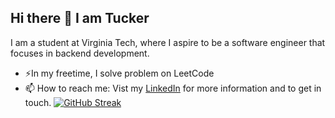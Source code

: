 ## Hi there 👋 I am Tucker
I am a student at Virginia Tech, where I aspire to be a software engineer that focuses in backend development.
- ⚡️In my freetime, I solve problem on LeetCode
- 📫 How to reach me: Vist my [LinkedIn](https://www.linkedin.com/in/tucker-vann-48bb20314/) for more information and to get in touch.
  [![GitHub Streak](http://github-readme-streak-stats.herokuapp.com?user=tucker-v&theme=dark&background=000000)](https://git.io/streak-stats)
